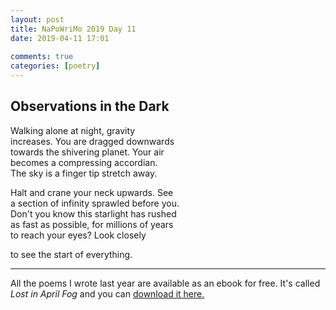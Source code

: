 ```yaml
---  
layout: post  
title: NaPoWriMo 2019 Day 11  
date: 2019-04-11 17:01  
  
comments: true  
categories: [poetry] 
---  
```

  
<h2>Observations in the Dark</h2>  
<!-- /wp:heading -->  

  
<p>Walking alone at night, gravity<br />  
increases. You are dragged downwards<br />  
towards the shivering planet. Your air<br />  
becomes a compressing accordian.<br />  
The sky is a finger tip stretch away.</p>  


  
<p>Halt and crane your neck upwards. See<br />  
a section of infinity sprawled before you.<br />  
Don't you know this starlight has rushed<br />  
as fast as possible, for millions of years<br />  
to reach your eyes? Look closely </p>  


  
<p>to see the start of everything.</p>  


 
<hr class="wp-block-separator"/>  
 

   
<p>All the poems I wrote last year are available as an ebook for free. It's called <em>Lost in April Fog </em>and you can <a href="/aprilfog/">download it here. </a></p>  

